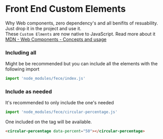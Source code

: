 # Front End Custom Elements 

Why Web components, zero dependency's and all benifits of resuability.  Just drop it in the project and use it.  
These `Custom Elments` are now native to JavaScript. Read more about it 
[MDN - Web Components - Concepts and usage](https://developer.mozilla.org/en-US/docs/Web/Web_Components)

### Including all

Might be be recommended but you can include all the elements with the following import

```js
import 'node_modules/fece/index.js'
```

### Include as needed

It's recommended to only include the one's needed

```js
import 'node_modules/fece/circular-percentage.js'
```

One included on the tag will be available.

```html
<circular-percentage data-percent="50"></circular-percentage>
```
